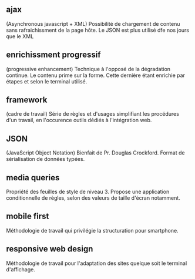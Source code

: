## ajax

(Asynchronous javascript + XML) Possibilité de chargement de contenu sans rafraichissment de la page hôte. Le JSON est plus utilisé dfe nos jours que le XML

## enrichissment progressif
(progressive enhancement) Technique à l'opposé de la dégradation continue. Le contenu prime sur la forme. Cette dernière étant enrichie par étapes et selon le terminal utilisé.

## framework

(cadre de travail) Série de règles et d'usages simplifiant les procédures d'un travail, en l'occurence outils dédiés à l'intégration web.

## JSON

(JavaScript Object Notation) Bienfait de Pr. Douglas Crockford. Format de sérialisation de données typées.

## media queries

Propriété des feuilles de style de niveau 3. Propose une application conditionnelle de règles, selon des valeurs de taille d'écran notamment.

## mobile first

Méthodologie de travail qui privilégie la structuration pour smartphone.

## responsive web design

Méthodologie de travail pour l'adaptation des sites quelque soit le terminal d'affichage.